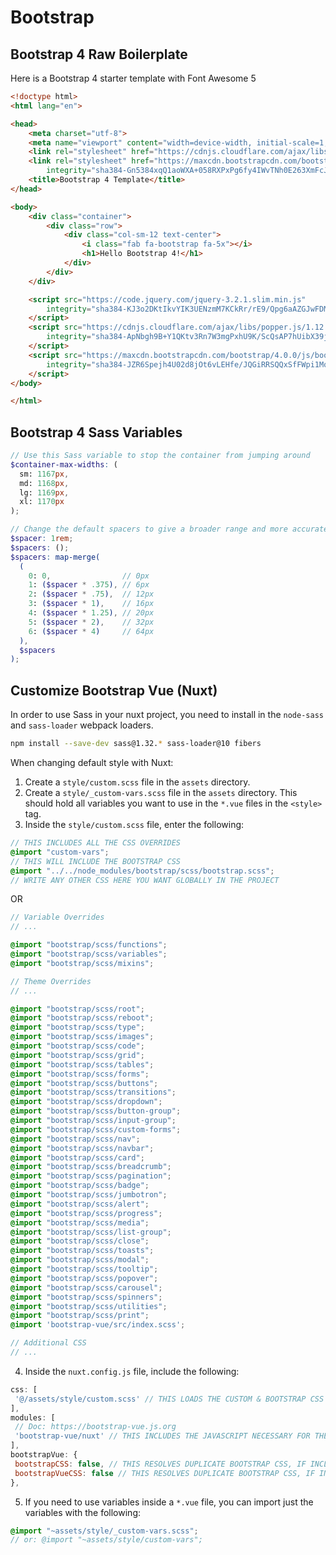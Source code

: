 # Bootstrap

## Bootstrap 4 Raw Boilerplate

Here is a Bootstrap 4 starter template with Font Awesome 5

``` html
<!doctype html>
<html lang="en">

<head>
    <meta charset="utf-8">
    <meta name="viewport" content="width=device-width, initial-scale=1, shrink-to-fit=no">
    <link rel="stylesheet" href="https://cdnjs.cloudflare.com/ajax/libs/font-awesome/5.11.2/css/all.min.css">
    <link rel="stylesheet" href="https://maxcdn.bootstrapcdn.com/bootstrap/4.0.0/css/bootstrap.min.css"
        integrity="sha384-Gn5384xqQ1aoWXA+058RXPxPg6fy4IWvTNh0E263XmFcJlSAwiGgFAW/dAiS6JXm" crossorigin="anonymous">
    <title>Bootstrap 4 Template</title>
</head>

<body>
    <div class="container">
        <div class="row">
            <div class="col-sm-12 text-center">
                <i class="fab fa-bootstrap fa-5x"></i>
                <h1>Hello Bootstrap 4!</h1>
            </div>
        </div>
    </div>

    <script src="https://code.jquery.com/jquery-3.2.1.slim.min.js"
        integrity="sha384-KJ3o2DKtIkvYIK3UENzmM7KCkRr/rE9/Qpg6aAZGJwFDMVNA/GpGFF93hXpG5KkN" crossorigin="anonymous">
    </script>
    <script src="https://cdnjs.cloudflare.com/ajax/libs/popper.js/1.12.9/umd/popper.min.js"
        integrity="sha384-ApNbgh9B+Y1QKtv3Rn7W3mgPxhU9K/ScQsAP7hUibX39j7fakFPskvXusvfa0b4Q" crossorigin="anonymous">
    </script>
    <script src="https://maxcdn.bootstrapcdn.com/bootstrap/4.0.0/js/bootstrap.min.js"
        integrity="sha384-JZR6Spejh4U02d8jOt6vLEHfe/JQGiRRSQQxSfFWpi1MquVdAyjUar5+76PVCmYl" crossorigin="anonymous">
    </script>
</body>

</html>
```

## Bootstrap 4 Sass Variables

``` scss
// Use this Sass variable to stop the container from jumping around
$container-max-widths: (
  sm: 1167px,
  md: 1168px,
  lg: 1169px,
  xl: 1170px
);

// Change the default spacers to give a broader range and more accurate spacing options.
$spacer: 1rem;
$spacers: ();
$spacers: map-merge(
  (
    0: 0,                // 0px
    1: ($spacer * .375), // 6px
    2: ($spacer * .75),  // 12px
    3: ($spacer * 1),    // 16px
    4: ($spacer * 1.25), // 20px
    5: ($spacer * 2),    // 32px
    6: ($spacer * 4)     // 64px
  ),
  $spacers
);
```

## Customize Bootstrap Vue (Nuxt)

In order to use Sass in your nuxt project, you need to install in the `node-sass` and `sass-loader` webpack loaders.

```bash
npm install --save-dev sass@1.32.* sass-loader@10 fibers
```

When changing default style with Nuxt:

1. Create a `style/custom.scss` file in the `assets` directory.
2. Create a `style/_custom-vars.scss` file in the `assets` directory. This should hold all variables you want to use in the `*.vue` files in the `<style>` tag.
3. Inside the `style/custom.scss` file, enter the following:

```scss
// THIS INCLUDES ALL THE CSS OVERRIDES
@import "custom-vars";
// THIS WILL INCLUDE THE BOOTSTRAP CSS
@import "../../node_modules/bootstrap/scss/bootstrap.scss";
// WRITE ANY OTHER CSS HERE YOU WANT GLOBALLY IN THE PROJECT
```

OR

```scss
// Variable Overrides
// ...

@import "bootstrap/scss/functions";
@import "bootstrap/scss/variables";
@import "bootstrap/scss/mixins";

// Theme Overrides
// ...

@import "bootstrap/scss/root";
@import "bootstrap/scss/reboot";
@import "bootstrap/scss/type";
@import "bootstrap/scss/images";
@import "bootstrap/scss/code";
@import "bootstrap/scss/grid";
@import "bootstrap/scss/tables";
@import "bootstrap/scss/forms";
@import "bootstrap/scss/buttons";
@import "bootstrap/scss/transitions";
@import "bootstrap/scss/dropdown";
@import "bootstrap/scss/button-group";
@import "bootstrap/scss/input-group";
@import "bootstrap/scss/custom-forms";
@import "bootstrap/scss/nav";
@import "bootstrap/scss/navbar";
@import "bootstrap/scss/card";
@import "bootstrap/scss/breadcrumb";
@import "bootstrap/scss/pagination";
@import "bootstrap/scss/badge";
@import "bootstrap/scss/jumbotron";
@import "bootstrap/scss/alert";
@import "bootstrap/scss/progress";
@import "bootstrap/scss/media";
@import "bootstrap/scss/list-group";
@import "bootstrap/scss/close";
@import "bootstrap/scss/toasts";
@import "bootstrap/scss/modal";
@import "bootstrap/scss/tooltip";
@import "bootstrap/scss/popover";
@import "bootstrap/scss/carousel";
@import "bootstrap/scss/spinners";
@import "bootstrap/scss/utilities";
@import "bootstrap/scss/print";
@import 'bootstrap-vue/src/index.scss';

// Additional CSS
// ...
```

4. Inside the `nuxt.config.js` file, include the following:

```js
css: [
 '@/assets/style/custom.scss' // THIS LOADS THE CUSTOM & BOOTSTRAP CSS
],
modules: [
 // Doc: https://bootstrap-vue.js.org
 'bootstrap-vue/nuxt' // THIS INCLUDES THE JAVASCRIPT NECESSARY FOR THE MOBILE NAVBAR, MODAL, ETC.
],
bootstrapVue: {
 bootstrapCSS: false, // THIS RESOLVES DUPLICATE BOOTSTRAP CSS, IF INCLUDED IN THE CUSTOM.SCSS
 bootstrapVueCSS: false // THIS RESOLVES DUPLICATE BOOTSTRAP CSS, IF INCLUDED IN THE CUSTOM.SCSS
},
```

5. If you need to use variables inside a `*.vue` file, you can import just the variables with the following:

```scss
@import "~assets/style/_custom-vars.scss";
// or: @import "~assets/style/custom-vars";
```
